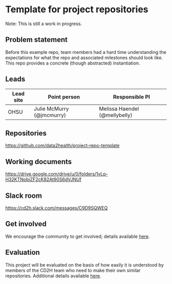 # Template for project repositories

Note: This is still a work in progress.

## Problem statement
Before this example repo, team members had a hard time understanding the expectations for what the repo and associated milestones should look like. This repo provides a concrete (though abstracted) instantiation.

## Leads

Lead site | Point person | Responsible PI
----------|--------------|---------------
OHSU | Julie McMurry (@jmcmurry) | Melissa Haendel (@mellybelly)

## Repositories
https://github.com/data2health/project-repo-template

## Working documents
https://drive.google.com/drive/u/0/folders/1vLp-H32KTNobiZF2cK82At90S6dVJNUf

## Slack room
https://cd2h.slack.com/messages/C9D9SQWEQ

## Get involved
We encourage the community to get involved; details available [here](https://github.com/data2health/project-repo-template/blob/master/engagement.md).

## Evaluation
This project will be evaluated on the basis of how easily it is understood by members of the CD2H team who need to make their own similar repositories. Additional details available [here]().
